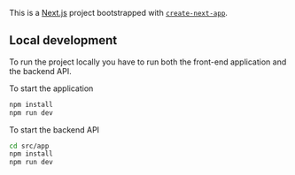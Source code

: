This is a [Next.js](https://nextjs.org) project bootstrapped with [`create-next-app`](https://nextjs.org/docs/app/api-reference/cli/create-next-app).

## Local development

To run the project locally you have to run both the front-end application and the backend API.

To start the application

```bash
npm install
npm run dev
```

To start the backend API

```bash
cd src/app
npm install
npm run dev
```
